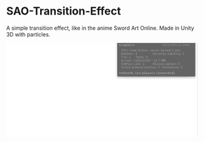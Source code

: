 # SAO-Transition-Effect
A simple transition effect, like in the anime Sword Art Online. Made in Unity 3D with particles.

![Demo](DemoFPS.gif)
